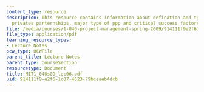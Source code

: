 ```yaml
---
content_type: resource
description: This resource contains information about defination and types of public
  privates parternships, major type of ppp and critical success factors for ppps.
file: /media/courses/1-040-project-management-spring-2009/914111f9e2f61c07462379bceaeb4dcb_MIT1_040s09_lec06.pdf
file_type: application/pdf
learning_resource_types:
- Lecture Notes
ocw_type: OCWFile
parent_title: Lecture Notes
parent_type: CourseSection
resourcetype: Document
title: MIT1_040s09_lec06.pdf
uid: 914111f9-e2f6-1c07-4623-79bceaeb4dcb
---
```

